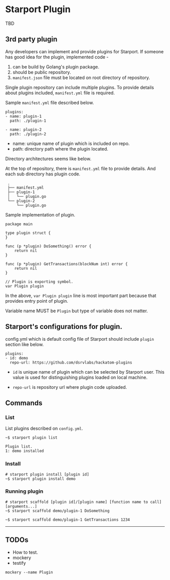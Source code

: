 # Starport Plugin

TBD

## 3rd party plugin

Any developers can implement and provide plugins for Starport.
If someone has good idea for the plugin, implemented code -

1. can be build by Golang's plugin package.
2. should be public repository.
3. `manifest.json` file must be located on root directory of repository.


Single plugin repository can include multiple plugins.
To provide details about plugins included, `manifest.yml` file is required.

Sample `manifest.yml` file described below.

```
plugins:
- name: plugin-1
  path: ./plugin-1

- name: plugin-2
  path: ./plugin-2
```

- name: unique name of plugin which is included on repo.
- path: directory path where the plugin located.

Directory architectures seems like below.

At the top of repository, there is `manifest.yml` file to provide details.
And each sub directory has plugin code.

```
 .
 ├── manifest.yml
 ├── plugin-1
 │   └── plugin.go
 └── plugin-2
     └── plugin.go
```

Sample implementation of plugin.

```
package main

type plugin struct {
}

func (p *plugin) DoSomething() error {
    return nil
}

func (p *plugin) GetTransactions(blockNum int) error {
    return nil
}

// Plugin is exporting symbol.
var Plugin plugin
```

In the above, `var Plugin plugin` line is most important part because that provides entry point of
plugin.

Variable name MUST be `Plugin` but type of variable does not matter.


## Starport's configurations for plugin.

config.yml which is default config file of Starport should include `plugin` section like below.

```
plugins:
- id: demo
  repo-url: https://github.com/dsrvlabs/hackatom-plugins
```

- `id` is unique name of plugin which can be selected by Starport user.
This value is used for distinguishing plugins loaded on local machine.

- `repo-url` is repository url where plugin code uploaded.


## Commands

### List

List plugins described on `config.yml`.

```
~$ starport plugin list

Plugin list.
1: demo installed
```

### Install

```
# starport plugin install [plugin id]
~$ starport plugin install demo
```

### Running plugin

```
# starport scaffold [plugin id]/[plugin name] [function name to call] [arguments...]
~$ starport scaffold demo/plugin-1 DoSomething

~$ starport scaffold demo/plugin-1 GetTransactions 1234
```

---

## TODOs

- How to test.
- mockery
- testify

```
mockery --name Plugin
```
